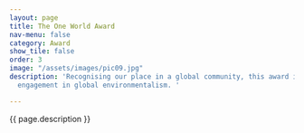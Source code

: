 ```yaml
---
layout: page
title: The One World Award
nav-menu: false
category: Award
show_tile: false
order: 3
image: "/assets/images/pic09.jpg"
description: 'Recognising our place in a global community, this award is action and
  engagement in global environmentalism. '

---
```

{{ page.description }}